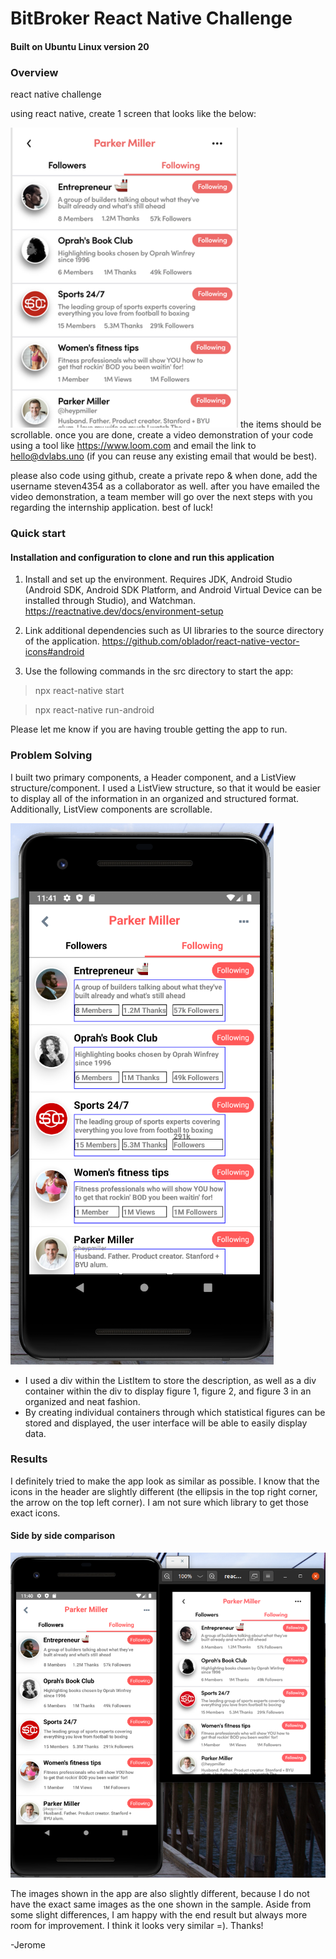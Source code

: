 # BitBroker React Native Challenge
#### Built on Ubuntu Linux version 20 

### Overview 

react native challenge

using react native, create 1 screen that looks like the below:

![screenshot](/images/react-native-challenge.png)  the items should be scrollable. once you are done, create a video demonstration of your code using a tool like 
https://www.loom.com and email the link to hello@dvlabs.uno (if you can reuse any existing email that would be best). 

please also code using github, create a private repo & when done, add the username steven4354 as a collaborator as well.
after you have emailed the video demonstration, a team member will go over the next steps with you regarding the internship application.
best of luck!


### Quick start
#### Installation and configuration to clone and run this application

1. Install and set up the environment. Requires JDK, Android Studio (Android SDK, Android SDK Platform, and Android Virtual Device can be installed through Studio), and Watchman.  https://reactnative.dev/docs/environment-setup 

2. Link additional dependencies such as UI libraries to the source directory of the application.
https://github.com/oblador/react-native-vector-icons#android

3. Use the following commands in the src directory to start the app: 
>npx react-native start 

>npx react-native run-android
  
  Please let me know if you are having trouble getting the app to run.
  
### Problem Solving

I built two primary components, a Header component, and a ListView structure/component. I used a ListView structure, so that it would be easier to display all of the information in an organized and structured format. Additionally, ListView components are scrollable.

![problemsolving](/images/problem_solving.png/)

 - I used a div within the ListItem to store the description, as well as a div container within the div to display figure 1, figure 2, and figure 3 in an organized and neat fashion. 
 - By creating individual containers through which statistical figures can be stored and displayed, the user interface will be able to easily display data.

### Results
I definitely tried to make the app look as similar as possible. I know that the icons in the header are slightly different (the ellipsis in the top right corner, the arrow on the top left corner). I am not sure which library to get those exact icons.
#### Side by side comparison 

![result](/images/comparison.png/) 

The images shown in the app are also slightly different, because I do not have the exact same images as the one shown in the sample. Aside from some slight differences, I am happy with the end result but always more room for improvement. I think it looks very similar =). Thanks!

-Jerome

